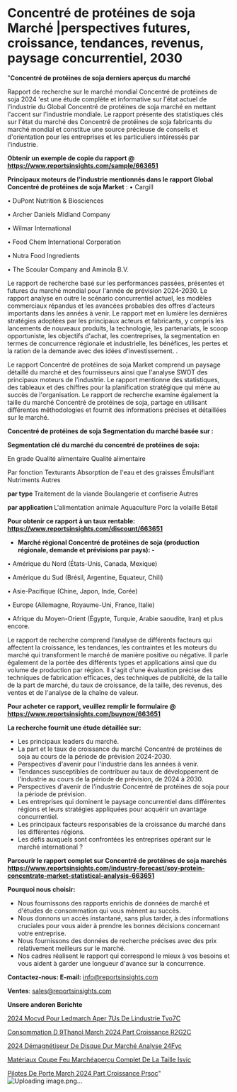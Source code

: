 # Concentré de protéines de soja Marché |perspectives futures, croissance, tendances, revenus, paysage concurrentiel, 2030

"<strong>Concentré de protéines de soja derniers aperçus du marché</strong>

Rapport de recherche sur le marché mondial Concentré de protéines de soja 2024 'est une étude complète et informative sur l'état actuel de l'industrie du Global Concentré de protéines de soja marché en mettant l'accent sur l'industrie mondiale. Le rapport présente des statistiques clés sur l'état du marché des Concentré de protéines de soja fabricants du marché mondial et constitue une source précieuse de conseils et d'orientation pour les entreprises et les particuliers intéressés par l'industrie.

<strong>Obtenir un exemple de copie du rapport @ <a href=https://www.reportsinsights.com/sample/663651>https://www.reportsinsights.com/sample/663651</a></strong>

<strong>Principaux moteurs de l'industrie mentionnés dans le rapport Global Concentré de protéines de soja Market</strong> :
• Cargill

• DuPont Nutrition & Biosciences

• Archer Daniels Midland Company

• Wilmar International

• Food Chem International Corporation

• Nutra Food Ingredients

• The Scoular Company and Aminola B.V.

Le rapport de recherche basé sur les performances passées, présentes et futures du marché mondial pour l'année de prévision 2024-2030. Le rapport analyse en outre le scénario concurrentiel actuel, les modèles commerciaux répandus et les avancées probables des offres d'acteurs importants dans les années à venir. Le rapport met en lumière les dernières stratégies adoptées par les principaux acteurs et fabricants, y compris les lancements de nouveaux produits, la technologie, les partenariats, le scoop opportuniste, les objectifs d'achat, les coentreprises, la segmentation en termes de concurrence régionale et industrielle, les bénéfices, les pertes et la ration de la demande avec des idées d'investissement. .

Le rapport Concentré de protéines de soja Market comprend un paysage détaillé du marché et des fournisseurs ainsi que l'analyse SWOT des principaux moteurs de l'industrie. Le rapport mentionne des statistiques, des tableaux et des chiffres pour la planification stratégique qui mène au succès de l'organisation. Le rapport de recherche examine également la taille du marché Concentré de protéines de soja, partage en utilisant différentes méthodologies et fournit des informations précises et détaillées sur le marché.

<strong>Concentré de protéines de soja Segmentation du marché basée sur :</strong>

<strong> Segmentation clé du marché du concentré de protéines de soja: </strong>

En grade
Qualité alimentaire
Qualité alimentaire

Par fonction
Texturants
Absorption de l'eau et des graisses
Émulsifiant
Nutriments
Autres

<strong> par type </strong>
Traitement de la viande
Boulangerie et confiserie
Autres

<strong> par application </strong>
L'alimentation animale
Aquaculture
Porc
la volaille
Bétail

<strong>Pour obtenir ce rapport à un taux rentable: <a href=https://www.reportsinsights.com/discount/663651>https://www.reportsinsights.com/discount/663651</a></strong>
<ul>
  <li><strong>Marché régional Concentré de protéines de soja (production régionale, demande et prévisions par pays): -</strong></li>
</ul>
• Amérique du Nord (États-Unis, Canada, Mexique)

• Amérique du Sud (Brésil, Argentine, Equateur, Chili)

• Asie-Pacifique (Chine, Japon, Inde, Corée)

• Europe (Allemagne, Royaume-Uni, France, Italie)

• Afrique du Moyen-Orient (Égypte, Turquie, Arabie saoudite, Iran) et plus encore.

Le rapport de recherche comprend l’analyse de différents facteurs qui affectent la croissance, les tendances, les contraintes et les moteurs du marché qui transforment le marché de manière positive ou négative. Il parle également de la portée des différents types et applications ainsi que du volume de production par région. Il s'agit d'une évaluation précise des techniques de fabrication efficaces, des techniques de publicité, de la taille de la part de marché, du taux de croissance, de la taille, des revenus, des ventes et de l'analyse de la chaîne de valeur.

<strong>Pour acheter ce rapport, veuillez remplir le formulaire @   <a href=https://www.reportsinsights.com/buynow/663651>https://www.reportsinsights.com/buynow/663651</a></strong>

<strong>La recherche fournit une étude détaillée sur:</strong>
<ul>
  <li>Les principaux leaders du marché.</li>
  <li>La part et le taux de croissance du marché Concentré de protéines de soja au cours de la période de prévision 2024-2030.</li>
  <li>Perspectives d'avenir pour l'industrie dans les années à venir.</li>
  <li>Tendances susceptibles de contribuer au taux de développement de l'industrie au cours de la période de prévision, de 2024 à 2030.</li>
  <li>Perspectives d'avenir de l'industrie Concentré de protéines de soja pour la période de prévision.</li>
  <li>Les entreprises qui dominent le paysage concurrentiel dans différentes régions et leurs stratégies appliquées pour acquérir un avantage concurrentiel.</li>
  <li>Les principaux facteurs responsables de la croissance du marché dans les différentes régions.</li>
  <li>Les défis auxquels sont confrontées les entreprises opérant sur le marché international ?</li>
</ul>

<strong>Parcourir le rapport complet sur Concentré de protéines de soja marchés <a href=https://www.reportsinsights.com/industry-forecast/soy-protein-concentrate-market-statistical-analysis-663651>https://www.reportsinsights.com/industry-forecast/soy-protein-concentrate-market-statistical-analysis-663651</a></strong>

<strong>Pourquoi nous choisir:</strong>
<ul>
  <li>Nous fournissons des rapports enrichis de données de marché et d'études de consommation qui vous mènent au succès.</li>
  <li>Nous donnons un accès instantané, sans plus tarder, à des informations cruciales pour vous aider à prendre les bonnes décisions concernant votre entreprise.</li>
  <li>Nous fournissons des données de recherche précises avec des prix relativement meilleurs sur le marché.</li>
  <li>Nos cadres réalisent le rapport qui correspond le mieux à vos besoins et vous aident à garder une longueur d'avance sur la concurrence.</li>
</ul>
<strong>Contactez-nous:
</strong><strong>E-mail:</strong> <a href=mailto:info@reportsinsights.com>info@reportsinsights.com</a>

<strong>Ventes</strong>: <a href=mailto:sales@reportsinsights.com>sales@reportsinsights.com</a>

<strong>Unsere anderen Berichte</strong>

<a href=https://www.linkedin.com/pulse/2024-mocvd-pour-ledmarch%C3%A9-aper%C3%A7us-de-lindustrie-tvo7c/>2024 Mocvd Pour Ledmarch Aper 7Us De Lindustrie Tvo7C</a>

<a href=https://www.linkedin.com/pulse/consommation-d%C3%A9thanol-march%C3%A9-2024-part-croissance-r2g2c/>Consommation D 9Thanol March 2024 Part Croissance R2G2C</a>

<a href=https://www.linkedin.com/pulse/2024-démagnétiseur-de-disque-dur-marché-analyse-24fyc/>2024 Démagnétiseur De Disque Dur Marché Analyse 24Fyc</a>

<a href=https://www.linkedin.com/pulse/matériaux-coupe-feu-marchéaperçu-complet-de-la-taille-isvic/>Matériaux Coupe Feu Marchéaperçu Complet De La Taille Isvic</a>

<a href=https://www.linkedin.com/pulse/pilotes-de-porte-march%C3%A9-2024-part-croissance-prsoc/>Pilotes De Porte March 2024 Part Croissance Prsoc</a>"
![Uploading image.png…]()
